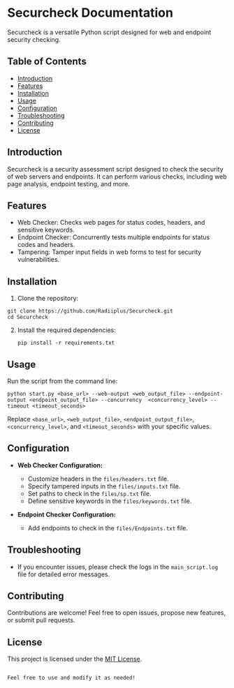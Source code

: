 
# Securcheck Documentation

Securcheck is a versatile Python script designed for web and endpoint security checking.

## Table of Contents

- [Introduction](#introduction)
- [Features](#features)
- [Installation](#installation)
- [Usage](#usage)
- [Configuration](#configuration)
- [Troubleshooting](#troubleshooting)
- [Contributing](#contributing)
- [License](#license)

## Introduction

Securcheck is a security assessment script designed to check the security of web servers and endpoints. It can perform various checks, including web page analysis, endpoint testing, and more.

## Features

- Web Checker: Checks web pages for status codes, headers, and sensitive keywords.
- Endpoint Checker: Concurrently tests multiple endpoints for status codes and headers.
- Tampering: Tamper input fields in web forms to test for security vulnerabilities.

## Installation

1. Clone the repository:

  ```
  git clone https://github.com/Radiiplus/Securcheck.git
  cd Securcheck
  ```

2. Install the required dependencies:

   ```
   pip install -r requirements.txt
   ```

## Usage

Run the script from the command line:

```
python start.py <base_url> --web-output <web_output_file> --endpoint-output <endpoint_output_file> --concurrency  <concurrency_level> --timeout <timeout_seconds>
```

Replace `<base_url>`, `<web_output_file>`, `<endpoint_output_file>`, `<concurrency_level>`, and `<timeout_seconds>` with your specific values.

## Configuration

- **Web Checker Configuration:**
  - Customize headers in the `files/headers.txt` file.
  - Specify tampered inputs in the `files/inputs.txt` file.
  - Set paths to check in the `files/sp.txt` file.
  - Define sensitive keywords in the `files/keywords.txt` file.

- **Endpoint Checker Configuration:**
  - Add endpoints to check in the `files/Endpoints.txt` file.

## Troubleshooting

- If you encounter issues, please check the logs in the `main_script.log` file for detailed error messages.

## Contributing

Contributions are welcome! Feel free to open issues, propose new features, or submit pull requests.

## License

This project is licensed under the [MIT License](LICENSE).
```

Feel free to use and modify it as needed!